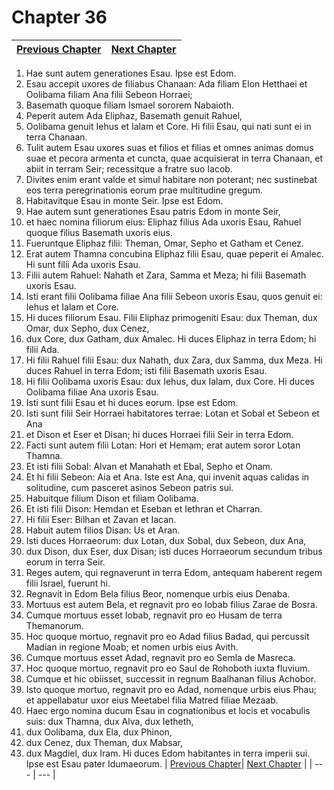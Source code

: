 # Chapter 36
| [Previous Chapter](Chapter%2035.md)| [Next Chapter](Chapter%2037.md) |
| --- | --- |
1. Hae sunt autem generationes Esau. Ipse est Edom.
2. Esau accepit uxores de filiabus Chanaan: Ada filiam Elon Hetthaei et Oolibama filiam Ana filii Sebeon Horraei;
3. Basemath quoque filiam Ismael sororem Nabaioth.
4. Peperit autem Ada Eliphaz, Basemath genuit Rahuel,
5. Oolibama genuit Iehus et Ialam et Core.
Hi filii Esau, qui nati sunt ei in terra Chanaan.
6. Tulit autem Esau uxores suas et filios et filias et omnes animas domus suae et pecora armenta et cuncta, quae acquisierat in terra Chanaan, et abiit in terram Seir; recessitque a fratre suo Iacob.
7. Divites enim erant valde et simul habitare non poterant; nec sustinebat eos terra peregrinationis eorum prae multitudine gregum.
8. Habitavitque Esau in monte Seir. Ipse est Edom.
9. Hae autem sunt generationes Esau patris Edom in monte Seir,
10. et haec nomina filiorum eius: Eliphaz filius Ada uxoris Esau, Rahuel quoque filius Basemath uxoris eius.
11. Fueruntque Eliphaz filii: Theman, Omar, Sepho et Gatham et Cenez.
12. Erat autem Thamna concubina Eliphaz filii Esau, quae peperit ei Amalec. Hi sunt filii Ada uxoris Esau.
13. Filii autem Rahuel: Nahath et Zara, Samma et Meza; hi filii Basemath uxoris Esau.
14. Isti erant filii Oolibama filiae Ana filii Sebeon uxoris Esau, quos genuit ei: Iehus et Ialam et Core.
15. Hi duces filiorum Esau. Filii Eliphaz primogeniti Esau: dux Theman, dux Omar, dux Sepho, dux Cenez,
16. dux Core, dux Gatham, dux Amalec. Hi duces Eliphaz in terra Edom; hi filii Ada.
17. Hi filii Rahuel filii Esau: dux Nahath, dux Zara, dux Samma, dux Meza. Hi duces Rahuel in terra Edom; isti filii Basemath uxoris Esau.
18. Hi filii Oolibama uxoris Esau: dux Iehus, dux Ialam, dux Core. Hi duces Oolibama filiae Ana uxoris Esau.
19. Isti sunt filii Esau et hi duces eorum. Ipse est Edom.
20. Isti sunt filii Seir Horraei habitatores terrae: Lotan et Sobal et Sebeon et Ana
21. et Dison et Eser et Disan; hi duces Horraei filii Seir in terra Edom.
22. Facti sunt autem filii Lotan: Hori et Hemam; erat autem soror Lotan Thamna.
23. Et isti filii Sobal: Alvan et Manahath et Ebal, Sepho et Onam.
24. Et hi filii Sebeon: Aia et Ana. Iste est Ana, qui invenit aquas calidas in solitudine, cum pasceret asinos Sebeon patris sui.
25. Habuitque filium Dison et filiam Oolibama.
26. Et isti filii Dison: Hemdan et Eseban et Iethran et Charran.
27. Hi filii Eser: Bilhan et Zavan et Iacan.
28. Habuit autem filios Disan: Us et Aran.
29. Isti duces Horraeorum: dux Lotan, dux Sobal, dux Sebeon, dux Ana,
30. dux Dison, dux Eser, dux Disan; isti duces Horraeorum secundum tribus eorum in terra Seir.
31. Reges autem, qui regnaverunt in terra Edom, antequam haberent regem filii Israel, fuerunt hi.
32. Regnavit in Edom Bela filius Beor, nomenque urbis eius Denaba.
33. Mortuus est autem Bela, et regnavit pro eo Iobab filius Zarae de Bosra.
34. Cumque mortuus esset Iobab, regnavit pro eo Husam de terra Themanorum.
35. Hoc quoque mortuo, regnavit pro eo Adad filius Badad, qui percussit Madian in regione Moab; et nomen urbis eius Avith.
36. Cumque mortuus esset Adad, regnavit pro eo Semla de Masreca.
37. Hoc quoque mortuo, regnavit pro eo Saul de Rohoboth iuxta fluvium.
38. Cumque et hic obiisset, successit in regnum Baalhanan filius Achobor.
39. Isto quoque mortuo, regnavit pro eo Adad, nomenque urbis eius Phau; et appellabatur uxor eius Meetabel filia Matred filiae Mezaab.
40. Haec ergo nomina ducum Esau in cognationibus et locis et vocabulis suis: dux Thamna, dux Alva, dux Ietheth,
41. dux Oolibama, dux Ela, dux Phinon,
42. dux Cenez, dux Theman, dux Mabsar,
43. dux Magdiel, dux Iram.
Hi duces Edom habitantes in terra imperii sui. Ipse est Esau pater Idumaeorum.
| [Previous Chapter](Chapter%2035.md)| [Next Chapter](Chapter%2037.md) |
| --- | --- |